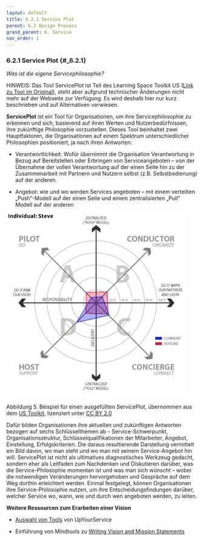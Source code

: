 ```yaml
---
layout: default
title: 6.2.1 Service Plot
parent: 6.2 Design Prozess
grand_parent: 6. Service
nav_order: 1
---
```


### 6.2.1 Service Plot {#_6.2.1}

*Was ist die eigene Servicephilosophie?*

HINWEIS: Das Tool ServicePlot ist Teil des Learning Space Toolkit US
([Link zu Tool im Original](https://learningspacetoolkit.org/services-and-support/serviceplot/index.html)),
steht aber aufgrund technischer Änderungen nicht mehr auf der Webseite zur
Verfügung. Es wird deshalb hier nur kurz beschrieben und auf Alternativen
verwiesen.

**ServicePlot** ist ein Tool für Organisationen, um ihre
Servicephilosophie zu erkennen und sich, basierend auf ihren Werten und
Nutzerbedürfnissen, ihre zukünftige Philosophie vorzustellen. Dieses
Tool beinhaltet zwei Hauptfaktoren, die Organisationen auf einem
Spektrum unterschiedlicher Philosophien positioniert, ja nach ihren
Antworten:

-   Verantwortlichkeit: Wofür übernimmt die Organisation Verantwortung
    in Bezug auf Bereitstellen oder Erbringen von Serviceangeboten – von
    der Übernahme der vollen Verantwortung auf der einen Seite hin zu
    der Zusammenarbeit mit Partnern und Nutzern selbst (z.B.
    Selbstbedienung) auf der anderen.

-   Angebot: wie und wo werden Services angeboten – mit einem verteilten
    „Push“-Modell auf der einen Seite und einem zentralisierten „Pull“
    Modell auf der anderen


![Abbildung 5](../0_Abbildungen/06-02-01_Service_Plot.png)

Abbildung 5. Beispiel für einen ausgefüllten ServicePlot, übernommen aus dem [US Toolkit](../Referenzen.md), lizenziert unter [CC BY 2.0](https://creativecommons.org/licenses/by/2.0/deed.de)

Dafür bilden Organisationen ihre aktuellen und zukünftigen Antworten bezogen
auf sechs Schlüsselthemen ab – Service-Schwerpunkt,
Organisationsstruktur, Schlüsselqualifikationen der Mitarbeiter,
Angebot, Einstellung, Erfolgskriterien. Die daraus resultierende
Darstellung vermittelt ein Bild davon, wo man steht und wo man mit
seinem Service-Angebot hin will. ServicePlot ist nicht als ultimatives
diagnostisches Werkzeug gedacht, sondern eher als Leitfaden zum
Nachdenken und Diskutieren darüber, was die Service-Philosophie momentan
ist und was man sich wünscht – wobei die notwendigen Veränderungen
hervorgehoben und Gespräche auf dem Weg dorthin erleichtert werden.
Einmal festgelegt, können Organisationen ihre Service-Philosophie
nutzen, um ihre Entscheidungsfindungen darüber, welcher Service wo,
wann, wie und durch wen angeboten werden, zu leiten.

**Weitere Ressourcen zum Erarbeiten einer Vision**

-   [Auswahl von Tools](http://www.upyourservice.com/learning-library/customer-service-vision) von UpYourService

-   Einführung von Mindtools zu [Writing Vision and Mission Statements](http://www.mindtools.com/pages/article/newLDR_90.htm)

